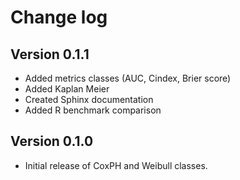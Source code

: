 Change log
=========

Version 0.1.1
-------------

* Added metrics classes (AUC, Cindex, Brier score)
* Added Kaplan Meier
* Created Sphinx documentation
* Added R benchmark comparison

Version 0.1.0
-------------

* Initial release of CoxPH and Weibull classes.
